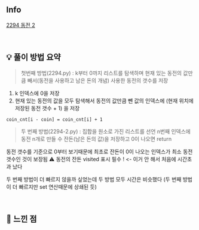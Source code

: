 ## Info

[2294 동전 2](https://www.acmicpc.net/problem/2294)

<br>

## 💡 풀이 방법 요약

> 첫번째 방법(2294.py) : k부터 0까지 리스트를 탐색하며 현재 있는 동전의 값만큼 빼서(동전을 사용하고 남은 돈의 개념) 사용한 동전의 갯수를 저장

1. k 인덱스에 0을 저장
2. 현재 있는 동전의 값을 모두 탐색해서 동전의 값만큼 뺀 값의 인덱스에 (현재 위치에 저장된 동전 갯수 + 1) 을 저장

```coin_cnt[i - coin] = coin_cnt[i] + 1```

> 두 번째 방법(2294-2.py) : 집합을 원소로 가진 리스트를 선언 n번째 인덱스에 동전 n개로 만들 수 잔돈(남은 돈의 값)을 저장하고 0이 나오면 return

동전 갯수를 기준으로 0부터 보기때문에 최초로 잔돈이 0이 나오는 인덱스가 최소 동전 갯수인 것이 보장됨
⚠️ 동전의 잔돈 visited 표시 필수 ! <- 이거 안 해서 처음에 시간초과 났다

두 번째 방법이 더 빠르지 않을까 싶었는데 두 방법 모두 시간은 비슷했다 (두 번째 방법이 더 빠르지만 set 연산때문에 상쇄된 듯)

<br>

## 🙂 느낀 점
